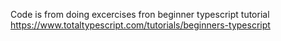 Code is from doing excercises fron beginner typescript tutorial https://www.totaltypescript.com/tutorials/beginners-typescript
